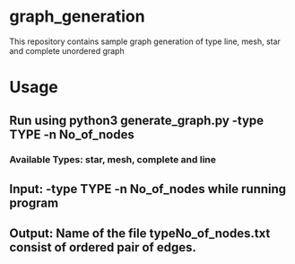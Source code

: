 # graph_generation
This repository contains sample graph generation of type line, mesh, star and complete unordered graph
# Usage 
## Run using python3 generate_graph.py -type TYPE -n No_of_nodes
### Available Types: star, mesh, complete and line
## Input: -type TYPE -n No_of_nodes while running program
## Output: Name of the file typeNo_of_nodes.txt consist of ordered pair of edges.

